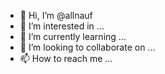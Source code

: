- 👋 Hi, I’m @allnauf
- 👀 I’m interested in ...
- 🌱 I’m currently learning ...
- 💞️ I’m looking to collaborate on ...
- 📫 How to reach me ...

<!---
allnauf/allnauf is a ✨ special ✨ repository because its `README.md` (this file) appears on your GitHub profile.
You can click the Preview link to take a look at your changes.
--->
